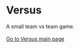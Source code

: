 # Versus
A small team vs team game.
<br>
<br><a href="https://doomsignal4452.github.io/Versus/">Go to Versus main page</a>
